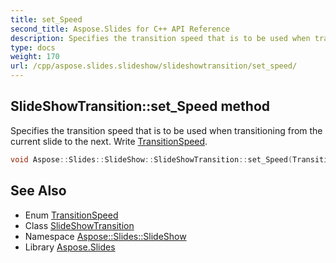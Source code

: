 ```yaml
---
title: set_Speed
second_title: Aspose.Slides for C++ API Reference
description: Specifies the transition speed that is to be used when transitioning from the current slide to the next. Write TransitionSpeed.
type: docs
weight: 170
url: /cpp/aspose.slides.slideshow/slideshowtransition/set_speed/
---
```

## SlideShowTransition::set_Speed method


Specifies the transition speed that is to be used when transitioning from the current slide to the next. Write [TransitionSpeed](../../transitionspeed/).

```cpp
void Aspose::Slides::SlideShow::SlideShowTransition::set_Speed(TransitionSpeed value) override
```

## See Also

* Enum [TransitionSpeed](../../transitionspeed/)
* Class [SlideShowTransition](../)
* Namespace [Aspose::Slides::SlideShow](../../)
* Library [Aspose.Slides](../../../)
